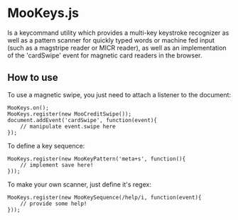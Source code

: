 MooKeys.js
===========

Is a keycommand utility which provides a multi-key keystroke recognizer as well as a pattern scanner for quickly typed words or machine fed input (such as a magstripe reader or MICR reader), as well as an implementation of the 'cardSwipe' event for magnetic card readers in the browser.

How to use
----------

To use a magnetic swipe, you just need to attach a listener to the document:

    MooKeys.on();
    MooKeys.register(new MooCreditSwipe());
    document.addEvent('cardSwipe', function(event){
        // manipulate event.swipe here
    });
    
To define a key sequence:

    MooKeys.register(new MooKeyPattern('meta+s', function(){
        // implement save here!
    }));
    
To make your own scanner, just define it's regex:

    MooKeys.register(new MooKeySequence(/help/i, function(event){
        // provide some help!
    }));